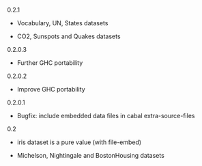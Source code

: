 0.2.1

* Vocabulary, UN, States datasets

* CO2, Sunspots and Quakes datasets

0.2.0.3

* Further GHC portability

0.2.0.2

* Improve GHC portability

0.2.0.1

* Bugfix: include embedded data files in cabal extra-source-files

0.2

* iris dataset is a pure value (with file-embed)

* Michelson, Nightingale and BostonHousing datasets
